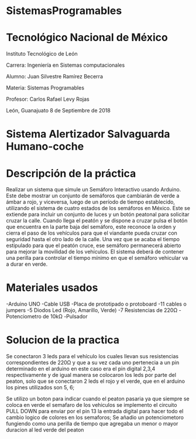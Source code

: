 # SistemasProgramables

# Tecnológico Nacional de México

Instituto Tecnológico de León

Carrera: Ingeniería en Sistemas computacionales

Alumno: Juan Silvestre Ramírez Becerra

Materia: Sistemas Programables

Profesor: Carlos Rafael Levy Rojas

León, Guanajuato 8 de Septiembre de 2018

# Sistema Alertizador Salvaguarda Humano-coche

# Descripción de la práctica

Realizar un sistema que simule un Semáforo Interactivo usando Arduino. Este debe mostrar un conjunto de semáforos que cambiarán de verde a ámbar a rojo, y viceversa, luego de un período de tiempo establecido, utilizando el sistema de cuatro estados de los semáforos en México. Este se extiende para incluir un conjunto de luces y un botón peatonal para solicitar cruzar la calle. Cuando llega el peatón y se dispone a cruzar pulsa el botón que encuentra en la parte baja del semáforo, este reconoce la orden y cierra el paso de los vehículos para que el viandante pueda cruzar con seguridad hasta el otro lado de la calle. Una vez que se acaba el tiempo estipulado para que el peatón cruce, ese semáforo permanecerá abierto para mejorar la movilidad de los vehículos. El sistema deberá de contener una perilla para controlar el tiempo mínimo en que el semáforo vehicular va a durar en verde.

# Materiales usados

-Arduino UNO -Cable USB -Placa de prototipado o protoboard -11 cables o jumpers -5 Diodos Led (Rojo, Amarillo, Verde) -7 Resistencias de 220Ω -Potenciometro de 10kΩ -Pulsador

# Solucion de la practica

Se conectaron 3 leds para el vehículo los cuales llevan sus resistencias correspondientes de 220Ω y que a su vez cada uno pertenecia a un pin determinado en el arduino en este caso era el pin digital 2,3,4 respectivamente y de igual manera se colocaron los leds por parte del peaton, solo que se conectaron 2 leds el rojo y el verde, que en el arduino los pines utilizados son 5, 6;

Se utilizo un boton para indicar cuando el peaton pasaria ya que siempre se coloca en verde el semafaro de los vehiculos se implemento el circuito PULL DOWN para enviar por el pin 13 la entrada digital para hacer todo el cambio logico de colores en los semaforos; Se añadio un potenciometoro fungiendo como una perilla de tiempo que agregaba un menor o mayor duracion al led verde del peaton
